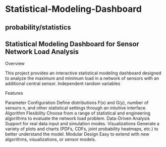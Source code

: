 # Statistical-Modeling-Dashboard
probability/statistics
---
Statistical Modeling Dashboard for Sensor Network Load Analysis
---
Overview

This project provides an interactive statistical modeling dashboard designed to analyze the maximum and minimum load in a network of sensors with an additional central sensor.
Independent random variables 

Features

Parameter Configuration
Define distributions 
F(x) and 
G(y), number of sensors 
n, and other statistical settings through an intuitive interface.
Algorithm Flexibility
Choose from a range of statistical and engineering algorithms to evaluate the network load problem.
Data-Driven Analysis
Support for real data input and simulation modes.
Visualizations
Generate a variety of plots and charts (PDFs, CDFs, joint probability heatmaps, etc.) to better understand the model.
Modular Design
Easy to extend with new algorithms, visualizations, or sensor models.
